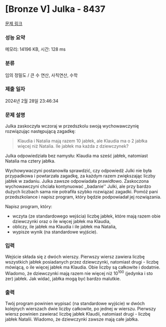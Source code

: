 # [Bronze V] Julka - 8437 

[문제 링크](https://www.acmicpc.net/problem/8437) 

### 성능 요약

메모리: 14196 KB, 시간: 128 ms

### 분류

임의 정밀도 / 큰 수 연산, 사칙연산, 수학

### 제출 일자

2024년 2월 28일 23:46:34

### 문제 설명

<p>Julka zaskoczyła wczoraj w przedszkolu swoją wychowawczynię rozwiązując następującą zagadkę:</p>

<blockquote>Klaudia i Natalia mają razem 10 jabłek, ale Klaudia ma o 2 jabłka więcej niż Natalia. Ile jabłek ma każda z dziewczynek?</blockquote>

<p>Julka odpowiedziała bez namysłu: Klaudia ma sześć jabłek, natomiast Natalia ma cztery jabłka.</p>

<p>Wychowywaczyni postanowiła sprawdzić, czy odpowiedź Julki nie była przypadkowa i powtarzała zagadkę, za każdym razem zwiększając liczby jabłek w zadaniu. Julka zawsze odpowiadała prawidłowo. Zaskoczona wychowawczyni chciała kontynuować ,,badanie'' Julki, ale przy bardzo dużych liczbach sama nie potrafiła szybko rozwiązać zagadki. Pomóż pani przedszkolance i napisz program, który będzie podpowiadał jej rozwiązania.</p>

<p>Napisz program, który:</p>

<ul>
	<li>wczyta (ze standardowego wejścia) liczbę jabłek, które mają razem obie dziewczynki oraz o ile więcej jabłek ma Klaudia,</li>
	<li>obliczy, ile jabłek ma Klaudia i ile jabłek ma Natalia,</li>
	<li>wypisze wynik (na standardowe wyjście).</li>
</ul>

### 입력 

 <p>Wejście składa się z dwóch wierszy. Pierwszy wiersz zawiera liczbę wszystkich jabłek posiadanych przez dziewczynki, natomiast drugi - liczbę mówiącą, o ile więcej jabłek ma Klaudia. Obie liczby są całkowite i dodatnie. Wiadomo, że dziewczynki mają razem nie więcej niż 10<sup>100</sup> (jedynka i sto zer) jabłek. Jak widać, jabłka mogą być bardzo malutkie.</p>

### 출력 

 <p>Twój program powinien wypisać (na standardowe wyjście) w dwóch kolejnych wierszach dwie liczby całkowite, po jednej w wierszu. Pierwszy wiersz powinien zawierać liczbę jabłek Klaudii, natomiast drugi - liczbę jabłek Natalii. Wiadomo, że dziewczynki zawsze mają całe jabłka.</p>

